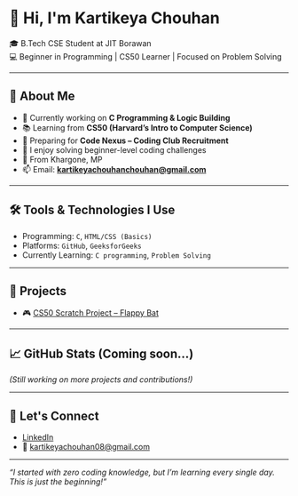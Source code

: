 # 👋 Hi, I'm Kartikeya Chouhan

🎓 B.Tech CSE Student at JIT Borawan  
💻 Beginner in Programming | CS50 Learner | Focused on Problem Solving  

---

## 🌱 About Me

- 🔭 Currently working on **C Programming & Logic Building**
- 📚 Learning from **CS50 (Harvard’s Intro to Computer Science)**
- 🧠 Preparing for **Code Nexus – Coding Club Recruitment**
- 🧩 I enjoy solving beginner-level coding challenges
- 📍 From Khargone, MP  
- 📫 Email: **kartikeyachouhanchouhan@gmail.com**

---

## 🛠️ Tools & Technologies I Use

- Programming: `C`, `HTML/CSS (Basics)`
- Platforms: `GitHub`, `GeeksforGeeks`
- Currently Learning: `C programming`, `Problem Solving`

---

## 📌 Projects

- 🎮 [CS50 Scratch Project – Flappy Bat](https://github.com/me50/Kartikeya259/tree/cs50/problems/2025/x/scratch)  


---

## 📈 GitHub Stats (Coming soon...)

*(Still working on more projects and contributions!)*

---

## 🔗 Let's Connect

- [LinkedIn](www.linkedin.com/in/kartikeya-chouhan-5a4083315) 
- 📧 kartikeyachouhan08@gmail.com

---

_“I started with zero coding knowledge, but I’m learning every single day. This is just the beginning!”_
